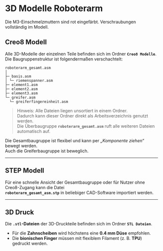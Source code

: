 # 3D Modelle Roboterarm

Die M3-Einschmelzmuttern sind rot eingefärbt. Verschraubungen vollständig im Modell.

## Creo8 Modell
Alle 3D-Modelle der einzelnen Teile befinden sich im Ordner **`Creo8 Modelle`**.  
Die Baugruppenstruktur ist folgendermaßen verschachtelt:
```
roboterarm_gesamt.asm
│
├─ basis.asm
│ └─ riemenspanner.asm
├─ element1.asm
├─ element2.asm
├─ element3.asm
└─ greifer.asm
  └─ greiferfingereinheit.asm
```

> Hinweis: Alle Dateien liegen unsortiert in einem Ordner.  
> Dadurch kann dieser Ordner direkt als Arbeitsverzeichnis genutzt werden.  
> Die Überbaugruppe **`roboterarm_gesamt.asm`** ruft alle weiteren Dateien automatisch auf.

Die Gesamtbaugruppe ist flexibel und kann per *„Komponente ziehen“* bewegt werden.  
Auch die Greiferbaugruppe ist beweglich.

---

## STEP Modell
Für eine schnelle Ansicht der Gesamtbaugruppe oder für Nutzer ohne Creo8-Zugang kann die Datei  
**`roboterarm_gesamt_asm.stp`** in beliebiger CAD-Software importiert werden.

---

## 3D Druck
Die **`.stl`-Dateien** der 3D-Druckteile befinden sich im Ordner **`STL Dateien`**.  

- Für die **Zahnscheiben** wird höchstens eine **0.4 mm Düse** empfohlen.  
- Die **bionischen Finger** müssen mit flexiblem Filament (z. B. **TPU**) gedruckt werden.